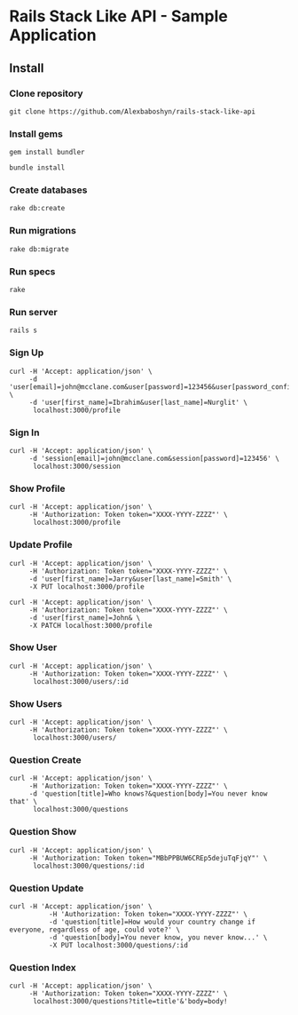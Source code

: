 # Rails Stack Like API - Sample Application

## Install

### Clone repository

```
git clone https://github.com/Alexbaboshyn/rails-stack-like-api
```

### Install gems

```
gem install bundler
```

```
bundle install
```

### Create databases

```
rake db:create
```

### Run migrations

```
rake db:migrate
```

### Run specs

```
rake
```

### Run server

```
rails s
```

### Sign Up

```
curl -H 'Accept: application/json' \
     -d 'user[email]=john@mcclane.com&user[password]=123456&user[password_confirmation]=123456' \
     -d 'user[first_name]=Ibrahim&user[last_name]=Nurglit' \
      localhost:3000/profile

```

### Sign In

```
curl -H 'Accept: application/json' \
     -d 'session[email]=john@mcclane.com&session[password]=123456' \
      localhost:3000/session
```

### Show Profile

```
curl -H 'Accept: application/json' \
     -H 'Authorization: Token token="XXXX-YYYY-ZZZZ"' \
      localhost:3000/profile
```

### Update Profile

```
curl -H 'Accept: application/json' \
     -H 'Authorization: Token token="XXXX-YYYY-ZZZZ"' \
     -d 'user[first_name]=Jarry&user[last_name]=Smith' \
     -X PUT localhost:3000/profile

curl -H 'Accept: application/json' \
     -H 'Authorization: Token token="XXXX-YYYY-ZZZZ"' \
     -d 'user[first_name]=John& \
     -X PATCH localhost:3000/profile
```

### Show User

```
curl -H 'Accept: application/json' \
     -H 'Authorization: Token token="XXXX-YYYY-ZZZZ"' \
      localhost:3000/users/:id

```

### Show Users

```
curl -H 'Accept: application/json' \
     -H 'Authorization: Token token="XXXX-YYYY-ZZZZ"' \
      localhost:3000/users/
```

### Question Create

```
curl -H 'Accept: application/json' \
     -H 'Authorization: Token token="XXXX-YYYY-ZZZZ"' \
     -d 'question[title]=Who knows?&question[body]=You never know that' \
      localhost:3000/questions
```

### Question Show

```
curl -H 'Accept: application/json' \
     -H 'Authorization: Token token="MBbPPBUW6CREp5dejuTqFjqY"' \
      localhost:3000/questions/:id

```

### Question Update

```
curl -H 'Accept: application/json' \
          -H 'Authorization: Token token="XXXX-YYYY-ZZZZ"' \
          -d 'question[title]=How would your country change if everyone, regardless of age, could vote?' \
          -d 'question[body]=You never know, you never know...' \
          -X PUT localhost:3000/questions/:id

```

### Question Index

```
curl -H 'Accept: application/json' \
     -H 'Authorization: Token token="XXXX-YYYY-ZZZZ"' \
      localhost:3000/questions?title=title'&'body=body!
```

